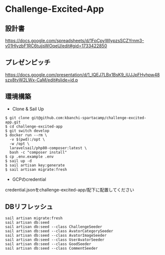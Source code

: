 # Challenge-Excited-App

## 設計書

https://docs.google.com/spreadsheets/d/1FpCpyWIypzsSCZYrnm3-v01HlyzbF1RC6tujjsWOqeU/edit#gid=1733422850

## プレゼンピッチ

https://docs.google.com/presentation/d/1_IQEJ7LBx1BsK9_iUJJpFHyhpw48szx8tvW2LWx-CaM/edit#slide=id.p

## 環境構築

* Clone & Sail Up

```
$ git clone git@github.com:kbanchi-spartacamp/challenge-excited-app.git
$ cd challenge-excited-app
$ git switch develop
$ docker run --rm \
  -v $(pwd):/opt \
  -w /opt \
  laravelsail/php80-composer:latest \
  bash -c "composer install"
$ cp .env.example .env
$ sail up -d
$ sail artisan key:generate
$ sail artisan migrate:fresh
```

* GCPのcredential

credential.jsonをchallenge-excited-app/配下に配置してください

## DBリフレッシュ

```
sail artisan migrate:fresh
sail artisan db:seed
sail artisan db:seed --class ChallengeSeeder
sail artisan db:seed --class AvatorCategorySeeder
sail artisan db:seed --class AvatorImageSeeder
sail artisan db:seed --class UserAvatorSeeder
sail artisan db:seed --class GoodSeeder
sail artisan db:seed --class CommentSeeder
```
